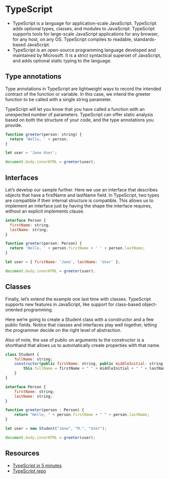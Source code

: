 # TypeScript

* TypeScript is a language for application-scale JavaScript. TypeScript adds optional types, classes, and modules to JavaScript. TypeScript supports tools for large-scale JavaScript applications for any browser, for any host, on any OS. TypeScript compiles to readable, standards-based JavaScript.
* TypeScript is an open-source programming language developed and maintained by Microsoft. It is a strict syntactical superset of JavaScript, and adds optional static typing to the language.

## Type annotations

Type annotations in TypeScript are lightweight ways to record the intended contract of the function or variable. In this case, we intend the greeter function to be called with a single string parameter.

TypeScript will let you know that you have called a function with an unexpected number of parameters. TypeScript can offer static analysis based on both the structure of your code, and the type annotations you provide.

```js
function greeter(person: string) {
  return 'Hello, ' + person;
}

let user = 'Jane User';

document.body.innerHTML = greeter(user);
```

## Interfaces

Let’s develop our sample further. Here we use an interface that describes objects that have a firstName and lastName field. In TypeScript, two types are compatible if their internal structure is compatible. This allows us to implement an interface just by having the shape the interface requires, without an explicit implements clause.

```js
interface Person {
  firstName: string;
  lastName: string;
}

function greeter(person: Person) {
  return 'Hello, ' + person.firstName + ' ' + person.lastName;
}

let user = { firstName: 'Jane', lastName: 'User' };

document.body.innerHTML = greeter(user);
```

## Classes

Finally, let’s extend the example one last time with classes. TypeScript supports new features in JavaScript, like support for class-based object-oriented programming.

Here we’re going to create a Student class with a constructor and a few public fields. Notice that classes and interfaces play well together, letting the programmer decide on the right level of abstraction.

Also of note, the use of public on arguments to the constructor is a shorthand that allows us to automatically create properties with that name.

```js
class Student {
    fullName: string;
    constructor(public firstName: string, public middleInitial: string, public lastName: string) {
        this.fullName = firstName + " " + middleInitial + " " + lastName;
    }
}

interface Person {
    firstName: string;
    lastName: string;
}

function greeter(person : Person) {
    return "Hello, " + person.firstName + " " + person.lastName;
}

let user = new Student("Jane", "M.", "User");

document.body.innerHTML = greeter(user);
```

## Resources

* [TypeScript in 5 minutes](http://www.typescriptlang.org/docs/handbook/typescript-in-5-minutes.html)
* [TypeScript repo](https://github.com/Microsoft/TypeScript)
